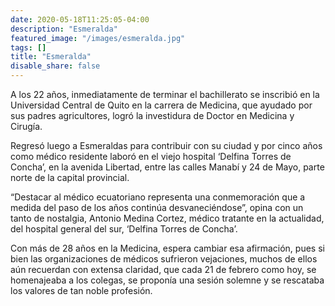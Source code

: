 ```yaml
---
date: 2020-05-18T11:25:05-04:00
description: "Esmeralda"
featured_image: "/images/esmeralda.jpg"
tags: []
title: "Esmeralda"
disable_share: false
---
```



A los 22 años, inmediatamente de terminar el bachillerato se inscribió en la
Universidad Central de Quito en la carrera de Medicina, que ayudado por sus 
padres agricultores, logró la investidura de Doctor en Medicina y Cirugía.

Regresó luego a Esmeraldas para contribuir con su ciudad y por cinco años como
médico residente laboró en el viejo hospital ‘Delfina Torres de Concha’, en la
avenida Libertad, entre las calles Manabí y 24 de Mayo, parte norte de la capital
provincial.

“Destacar al médico ecuatoriano representa una conmemoración que a medida del paso
de los años continúa desvaneciéndose”, opina con un tanto de nostalgia, Antonio
Medina Cortez, médico tratante en la actualidad, del hospital general del sur, 
‘Delfina Torres de Concha’.

Con más de 28 años en la Medicina, espera cambiar esa afirmación, pues si bien las
organizaciones de médicos sufrieron vejaciones, muchos de ellos aún recuerdan con
extensa claridad, que cada 21 de febrero como hoy, se homenajeaba a los colegas, 
se proponía una sesión solemne y se rescataba los valores de tan noble profesión.